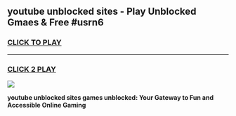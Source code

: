 
## youtube unblocked sites - Play Unblocked Gmaes & Free #usrn6
<h3>
<a href="https://news.freeplayer.one?title=youtube_unblocked_sites&ref=03M">CLICK TO PLAY</a></h3>
<hr>

<h3>
<a href="https://news.freeplayer.one?title=youtube_unblocked_sites&ref=03M">CLICK 2 PLAY</a>
  
</h3>

<a href="https://news.freeplayer.one?title=youtube_unblocked_sites&ref=03M"><img src="https://clearcache.store/games.png"></a>


**youtube unblocked sites games unblocked: Your Gateway to Fun and Accessible Online Gaming**

